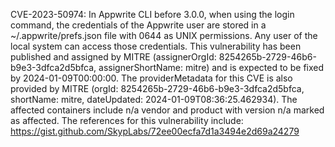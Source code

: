 

CVE-2023-50974: In Appwrite CLI before 3.0.0, when using the login command, the credentials of the Appwrite user are stored in a ~/.appwrite/prefs.json file with 0644 as UNIX permissions. Any user of the local system can access those credentials. This vulnerability has been published and assigned by MITRE (assignerOrgId: 8254265b-2729-46b6-b9e3-3dfca2d5bfca, assignerShortName: mitre) and is expected to be fixed by 2024-01-09T00:00:00. The providerMetadata for this CVE is also provided by MITRE (orgId: 8254265b-2729-46b6-b9e3-3dfca2d5bfca, shortName: mitre, dateUpdated: 2024-01-09T08:36:25.462934). The affected containers include n/a vendor and product with version n/a marked as affected. The references for this vulnerability include: https://gist.github.com/SkypLabs/72ee00ecfa7d1a3494e2d69a24279